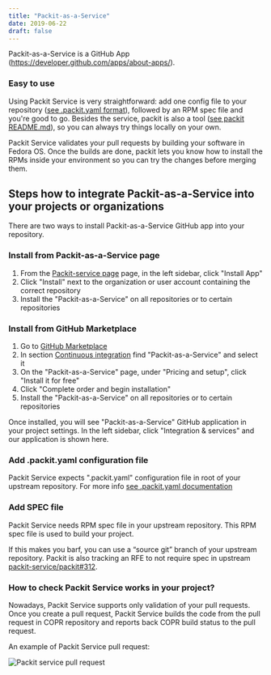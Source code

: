 ```yaml
---
title: "Packit-as-a-Service"
date: 2019-06-22
draft: false
---
```


Packit-as-a-Service is a GitHub App (https://developer.github.com/apps/about-apps/).

### Easy to use

Using Packit Service is very straightforward: add one config file to your repository
([see .packit.yaml format](https://github.com/packit-service/packit/blob/master/docs/configuration.md)),
followed by an RPM spec file and you're good to go. Besides the service, packit is also a tool
([see packit README.md](https://github.com/packit-service/packit/blob/master/README.md)),
so you can always try things locally on your own.

Packit Service validates your pull requests by building your software in Fedora OS.
Once the builds are done, packit lets you know how to install the
RPMs inside your environment so you can try the changes before merging them.

<!--more-->

## Steps how to integrate Packit-as-a-Service into your projects or organizations

There are two ways to install Packit-as-a-Service GitHub app into your repository.

### Install from Packit-as-a-Service page
1. From the [Packit-service page](https://github.com/apps/packit-as-a-service) page,
in the left sidebar, click "Install App"
2. Click "Install" next to the organization or user account containing the correct repository
3. Install the "Packit-as-a-Service" on all repositories or to certain repositories

### Install from GitHub Marketplace
1. Go to [GitHub Marketplace](https://github.com/marketplace)
2. In section [Continuous integration](https://github.com/marketplace?category=continuous-integration)
find "Packit-as-a-Service" and select it
3. On the "Packit-as-a-Service" page, under "Pricing and setup", click "Install it for free"
4. Click "Complete order and begin installation"
5. Install the "Packit-as-a-Service" on all repositories or to certain repositories

Once installed, you will see "Packit-as-a-Service" GitHub application in your project settings.
In the left sidebar, click "Integration & services" and our application is shown here.

### Add .packit.yaml configuration file

Packit Service expects ".packit.yaml" configuration file in root of your upstream repository.
For more info
[see .packit.yaml documentation](https://github.com/packit-service/packit/blob/master/docs/configuration.md)

### Add SPEC file

Packit Service needs RPM spec file in your upstream repository.
This RPM spec file is used to build your project.

If this makes you barf, you can use a “source git” branch of your upstream repository.
Packit is also tracking an RFE to not require spec in upstream
[packit-service/packit#312](https://github.com/packit-service/packit/issues/312).

### How to check Packit Service works in your project?

Nowadays, Packit Service supports only validation of your pull requests.
Once you create a pull request, Packit Service builds the code from the
pull request in COPR repository and reports back COPR build status to the pull request.

An example of Packit Service pull request:

![Packit service pull request](/packit-service-pr.png)
